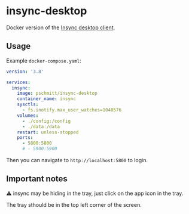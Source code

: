 # insync-desktop

Docker version of the [Insync desktop client](https://www.insynchq.com/).

## Usage

Example `docker-compose.yaml`:

```yaml
version: '3.8'

services:
  insync:
    image: pschmitt/insync-desktop
    container_name: insync
    sysctls:
      - fs.inotify.max_user_watches=1048576
    volumes:
      - ./config:/config
      - ./data:/data
    restart: unless-stopped
    ports:
      - 5800:5800
      # - 5900:5900
```

Then you can navigate to `http://localhost:5800` to login.

## Important notes

⚠️ insync may be hiding in the tray, just click on the app icon in the tray. 

The tray sthould be in the top left corner of the screen.
